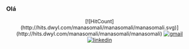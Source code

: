 ### Olá
<p align="center">
  [![HitCount](http://hits.dwyl.com/manasomali/manasomali/manasomali.svg)](http://hits.dwyl.com/manasomali/manasomali/manasomali)
  <a href="matheus.nascimento.marques@gmail.com" target="_blank"><img src="/MikeCodesDotNET/ColoredBadges/raw/master/svg/social/gmail.svg" alt="gmail" style="vertical-align:top margin:6px 4px"></a>
  <a href="https://www.linkedin.com/in/matheus-nascimento-904698128/" target="_blank"><img src="/MikeCodesDotNET/ColoredBadges/raw/master/svg/social/linkedin.svg" alt="linkedin" style="vertical-align:top margin:6px 4px"></a>
</p>


<!--
**manasomali/manasomali** is a ✨ _special_ ✨ repository because its `README.md` (this file) appears on your GitHub profile.

Here are some ideas to get you started:

- 🔭 I’m currently working on ...
- 🌱 I’m currently learning ...
- 👯 I’m looking to collaborate on ...
- 🤔 I’m looking for help with ...
- 💬 Ask me about ...
- 📫 How to reach me: ...
- 😄 Pronouns: ...
- ⚡ Fun fact: ...
-->
